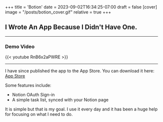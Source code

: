 +++
title = 'Botion'
date = 2023-09-02T16:34:25-07:00
draft = false
[cover]
    image = "/posts/botion_cover.gif"
    relative = true
+++

## I Wrote An App Because I Didn't Have One. 

---

### Demo Video

{{< youtube RnB6x2aPWRE >}}

---

I have since published the app to the App Store. You can download it here: [App Store](https://apps.apple.com/us/app/botion-checklist/id6477213069)

Some features include: 
- Notion OAuth Sign-in
- A simple task list, synced with your Notion page

It is simple but that is my goal. I use it every day and it has been a huge help for focusing on what I need to do.
